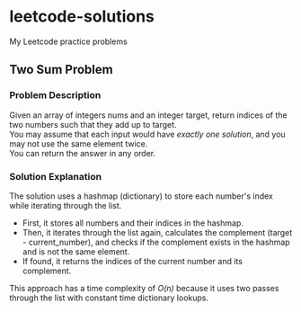 # leetcode-solutions
My Leetcode practice problems



## Two Sum Problem

### Problem Description
Given an array of integers nums and an integer target, return indices of the two numbers such that they add up to target.  
You may assume that each input would have *exactly one solution*, and you may not use the same element twice.  
You can return the answer in any order.



### Solution Explanation

The solution uses a hashmap (dictionary) to store each number's index while iterating through the list.  
- First, it stores all numbers and their indices in the hashmap.  
- Then, it iterates through the list again, calculates the complement (target - current_number), and checks if the complement exists in the hashmap and is not the same element.  
- If found, it returns the indices of the current number and its complement.

This approach has a time complexity of *O(n)* because it uses two passes through the list with constant time dictionary lookups.
